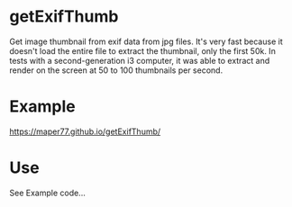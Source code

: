 # getExifThumb
Get image thumbnail from exif data from jpg files.
It's very fast because it doesn't load the entire file to extract the thumbnail, only the first 50k.
In tests with a second-generation i3 computer, it was able to extract and render on the screen at 50 to 100 thumbnails per second.


# Example
https://maper77.github.io/getExifThumb/

  
# Use
See Example code...